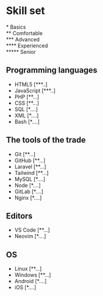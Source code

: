 # Skill set 
\* Basics  
\*\* Comfortable  
\*\*\* Advanced    
\*\*\*\* Experienced  
\*\*\*\*\* Senior

## Programming languages
- HTML5 [***..]
- JavaScript [***..]
- PHP [**...]
- CSS [**...]
- SQL [*....]
- XML [*....]
- Bash [*....]

## The tools of the trade
- Git [**...]
- GitHub [**...]
- Laravel [**...]
- Tailwind [**...]
- MySQL [*....]
- Node [*....]
- GitLab [*....]
- Nginx [*....]

## Editors
- VS Code [**...]
- Neovim [*....]

## OS
- Linux [**...]
- Windows [**...]
- Android [*....]
- iOS [*....]

<!-- For more details see [Basic writing and formatting syntax](https://docs.github.com/en/github/writing-on-github/getting-started-with-writing-and-formatting-on-github/basic-writing-and-formatting-syntax).
Having trouble with Pages? Check out our [documentation](https://docs.github.com/categories/github-pages-basics/). -->
